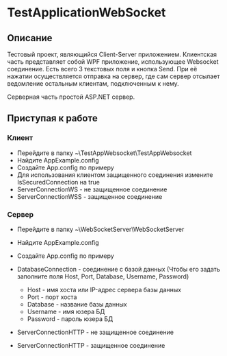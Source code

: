# TestApplicationWebSocket

## Описание

Тестовый проект, являющийся Client-Server приложением. Клиентская часть представляет собой WPF приложение, использующее Websocket соединение. Есть всего 3 текстовых поля и кнопка Send. При её нажатии осуществляется отправка на сервер, где сам сервер отсылает ведомление остальным клиентам, подключенным к нему.

Серверная часть простой ASP.NET сервер.

## Приступая к работе

### Клиент 

- Перейдите в папку ~\\TestAppWebsocket\\TestAppWebsocket
- Найдите AppExample.config
- Создайте App.config по примеру
- Для использования клиентом защищенного соединения измените IsSecuredConnection на true
- ServerConnectionWS - не защищенное соединение
- ServerConnectionWSS - защищенное соединение

### Сервер
 
- Перейдите в папку ~\\WebSocketServer\\WebSocketServer
- Найдите AppExample.config
- Создайте App.config по примеру

- DatabaseConnection - соединение с базой данных (Чтобы его задать заполните поля Host, Port, Database, Username, Password)

  - Host - имя хоста или IP-адрес сервера базы данных
  - Port - порт хоста
  - Database - название базы данных
  - Username - имя юзера БД
  - Password - пароль юзера БД

- ServerConnectionHTTP - не защищенное соединение
- ServerConnectionHTTP - защищенное соединение
